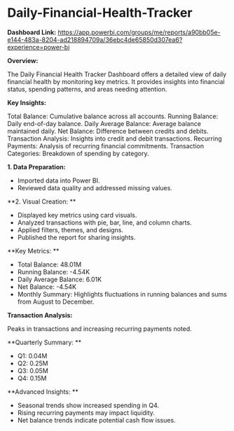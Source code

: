 # Daily-Financial-Health-Tracker

**Dashboard Link:** https://app.powerbi.com/groups/me/reports/a90bb05e-e144-483a-8204-ad218894709a/36ebc4de65850d307ea6?experience=power-bi

**Overview:**

The Daily Financial Health Tracker Dashboard offers a detailed view of daily financial health by monitoring key metrics. It provides insights into financial status, spending patterns, and areas needing attention.

**Key Insights:**

Total Balance: Cumulative balance across all accounts.
Running Balance: Daily end-of-day balance.
Daily Average Balance: Average balance maintained daily.
Net Balance: Difference between credits and debits.
Transaction Analysis: Insights into credit and debit transactions.
Recurring Payments: Analysis of recurring financial commitments.
Transaction Categories: Breakdown of spending by category.

**1. Data Preparation:**

* Imported data into Power BI.
* Reviewed data quality and addressed missing values.

**2. Visual Creation:
**

* Displayed key metrics using card visuals.
* Analyzed transactions with pie, bar, line, and column charts.
* Applied filters, themes, and designs.
* Published the report for sharing insights.

**Key Metrics:
**

* Total Balance: 48.01M
* Running Balance: -4.54K
* Daily Average Balance: 6.01K
* Net Balance: -4.54K
* Monthly Summary: Highlights fluctuations in running balances and sums from August to December.

**Transaction Analysis:** 

Peaks in transactions and increasing recurring payments noted.

**Quarterly Summary:
**

* Q1: 0.04M
* Q2: 0.25M
* Q3: 0.05M
* Q4: 0.15M

**Advanced Insights:
**

* Seasonal trends show increased spending in Q4.
* Rising recurring payments may impact liquidity.
* Net balance trends indicate potential cash flow issues.
